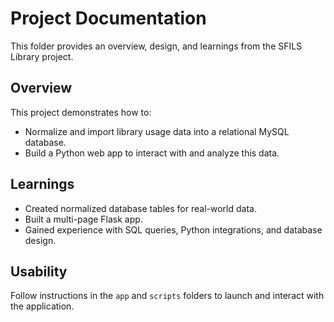 # Project Documentation

This folder provides an overview, design, and learnings from the SFILS Library project.

## Overview

This project demonstrates how to:
- Normalize and import library usage data into a relational MySQL database.
- Build a Python web app to interact with and analyze this data.

## Learnings

- Created normalized database tables for real-world data.
- Built a multi-page Flask app.
- Gained experience with SQL queries, Python integrations, and database design.

## Usability

Follow instructions in the `app` and `scripts` folders to launch and interact with the application.


